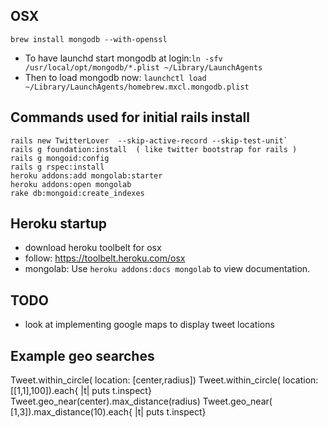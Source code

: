
OSX
---
    brew install mongodb --with-openssl

 -  To have launchd start mongodb at login:`ln -sfv /usr/local/opt/mongodb/*.plist ~/Library/LaunchAgents`
 -  Then to load mongodb now: `launchctl load ~/Library/LaunchAgents/homebrew.mxcl.mongodb.plist`

Commands used for initial rails install 
---------------------------------
    rails new TwitterLover  --skip-active-record --skip-test-unit`
    rails g foundation:install  ( like twitter bootstrap for rails )
    rails g mongoid:config 
    rails g rspec:install
    heroku addons:add mongolab:starter
    heroku addons:open mongolab 
    rake db:mongoid:create_indexes
    

Heroku startup
--------------
 -  download heroku toolbelt for osx
 -  follow:  https://toolbelt.heroku.com/osx
 -  mongolab: Use `heroku addons:docs mongolab` to view documentation.

TODO
----

 -  look at implementing google maps to display tweet locations

Example geo searches
--------------------
Tweet.within_circle( location: [center,radius]) 
    Tweet.within_circle( location: [[1,1],100]).each{ |t| puts t.inspect}
Tweet.geo_near(center).max_distance(radius)
    Tweet.geo_near( [1,3]).max_distance(10).each{ |t| puts t.inspect}

